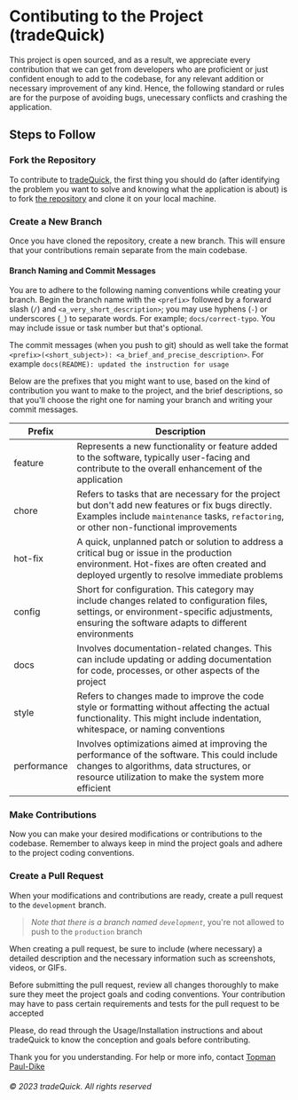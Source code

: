 # Contibuting to the Project (tradeQuick)

This project is open sourced, and as a result, we appreciate every contribution that we can get from developers who are proficient or
just confident enough to add to the codebase, for any relevant addition or necessary improvement of any kind.
Hence, the following standard or rules are for the purpose of avoiding bugs, unecessary conflicts and crashing the application.

## Steps to Follow

### Fork the Repository

To contribute to [tradeQuick](https://github.com/tpauldike/tradeQuick), the first thing you should do (after identifying the problem
you want to solve and knowing what the application is about) is to fork [the repository](https://github.com/tpauldike/tradeQuick) and clone
it on your local machine.

### Create a New Branch

Once you have cloned the repository, create a new branch. This will ensure that your contributions remain separate
from the main codebase.

#### Branch Naming and Commit Messages

You are to adhere to the following naming conventions while creating your branch.
Begin the branch name with the `<prefix>` followed by a forward slash (`/`) and `<a_very_short_description>`; you may use hyphens (`-`) or underscores (`_`)
to separate words. For example; `docs/correct-typo`. You may include issue or task number but that's optional.

The commit messages (when you push to git) should as well take the format `<prefix>(<short_subject>): <a_brief_and_precise_description>`. For example `docs(README): updated the instruction for usage`

Below are the prefixes that you might want to use, based on the kind of contribution you want to make to the project, and the brief descriptions,
so that you'll choose the right one for naming your branch and writing your commit messages.

| Prefix | Description |
| ----- | ------ |
| feature | Represents a new functionality or feature added to the software, typically user-facing and contribute to the overall enhancement of the application |
| chore | Refers to tasks that are necessary for the project but don't add new features or fix bugs directly. Examples include `maintenance` tasks, `refactoring`, or other non-functional improvements |
| hot-fix | A quick, unplanned patch or solution to address a critical bug or issue in the production environment. Hot-fixes are often created and deployed urgently to resolve immediate problems |
| config | Short for configuration. This category may include changes related to configuration files, settings, or environment-specific adjustments, ensuring the software adapts to different environments |
| docs | Involves documentation-related changes. This can include updating or adding documentation for code, processes, or other aspects of the project |
| style | Refers to changes made to improve the code style or formatting without affecting the actual functionality. This might include indentation, whitespace, or naming conventions |
| performance | Involves optimizations aimed at improving the performance of the software. This could include changes to algorithms, data structures, or resource utilization to make the system more efficient |

### Make Contributions

Now you can make your desired modifications or contributions to the codebase. Remember to always keep in mind the
project goals and adhere to the project coding conventions.

### Create a Pull Request

When your modifications and contributions are ready, create a pull request to the `development` branch. 
> *Note that there is a branch named `development`*, you're not allowed to push to the `production` branch

When creating a pull request, be sure to include (where necessary)
a detailed description and the necessary information such as screenshots, videos, or GIFs.

Before submitting the pull request, review all
changes thoroughly to make sure they meet the project goals and coding conventions. Your contribution may have to pass certain requirements
and tests for the pull request to be accepted

Please, do read through the Usage/Installation instructions and about tradeQuick to know the conception and goals before contributing.

Thank you for you understanding. For help or more info, contact [Topman Paul-Dike](https://github.com/tpauldike)

###### &copy; 2023 tradeQuick. All rights reserved